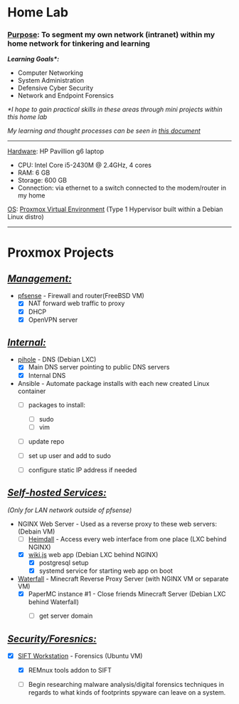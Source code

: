 # Home Lab
### <ins>Purpose</ins>: To segment my own network (intranet) within my home network for tinkering and learning
***Learning Goals\*:***
- Computer Networking
- System Administration
- Defensive Cyber Security
- Network and Endpoint Forensics

*\*I hope to gain practical skills in these areas through mini projects within this home lab*

*My learning and thought processes can be seen in [this document](progress-notes.md)*

---

<ins>Hardware</ins>: HP Pavillion g6 laptop 
- CPU: Intel Core i5-2430M @ 2.4GHz, 4 cores
- RAM: 6 GB
- Storage: 600 GB
- Connection: via ethernet to a switch connected to the modem/router in my home

<ins>OS</ins>: [Proxmox Virtual Environment](https://www.proxmox.com/en/proxmox-ve) (Type 1 Hypervisor built within a Debian Linux distro)

---

# Proxmox Projects


## <ins>*Management:*</ins>


- [pfsense](https://www.pfsense.org/) - Firewall and router(FreeBSD VM)
  - [X] NAT forward web traffic to proxy
  - [X] DHCP
  - [X] OpenVPN server

## *<ins>Internal:</ins>*

- [pihole](https://pi-hole.net/) - DNS (Debian LXC)
  - [X] Main DNS server pointing to public DNS servers
  - [X] Internal DNS

- Ansible - Automate package installs with each new created Linux container 
  - [ ] packages to install:
    - [ ] sudo
    - [ ] vim
  - [ ] update repo
  - [ ] set up user and add to sudo 
  - [ ] configure static IP address if needed


## *<ins>Self-hosted Services:</ins>*
*(Only for LAN network outside of pfsense)*

- NGINX Web Server - Used as a reverse proxy to these web servers: (Debain VM)
  - [ ] [Heimdall](https://heimdall.site/) - Access every web interface from one place (LXC behind NGINX)
  - [X] [wiki.js](https://www.vultr.com/docs/install-wiki-js-with-node-js-postgresql-and-nginx-on-ubuntu-20-04-lts/) web app (Debian LXC behind NGINX)
    - [X] postgresql setup
    - [X] systemd service for starting web app on boot

- [Waterfall](https://github.com/PaperMC/Waterfall) - Minecraft Reverse Proxy Server (with NGINX VM or separate VM)
  - [X] PaperMC instance #1 - Close friends Minecraft Server (Debian LXC behind Waterfall)
    - [ ] get server domain


## *<ins>Security/Foresnics:</ins>*

- [X] [SIFT Workstation](https://github.com/teamdfir/sift-cli#installation) - Forensics (Ubuntu VM)
  - [X] REMnux tools addon to SIFT
  - [ ] Begin researching malware analysis/digital forensics techniques in regards to what kinds of footprints spyware can leave on a system. 


